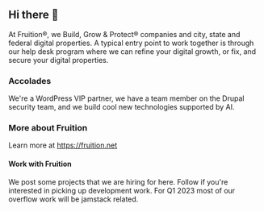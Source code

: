 ## Hi there 👋
At Fruition®, we Build, Grow & Protect® companies and city, state and federal digital properties.
A typical entry point to work together is through our help desk program where we can refine your digital growth, or fix, and secure your digital properties. 

### Accolades 
We're a WordPress VIP partner, we have a team member on the Drupal security team, and we build cool new technologies supported by AI. 

### More about Fruition

Learn more at https://fruition.net

#### Work with Fruition 
We post some projects that we are hiring for here. Follow if you're interested in picking up development work. For Q1 2023 most of our overflow work will be jamstack related. 
